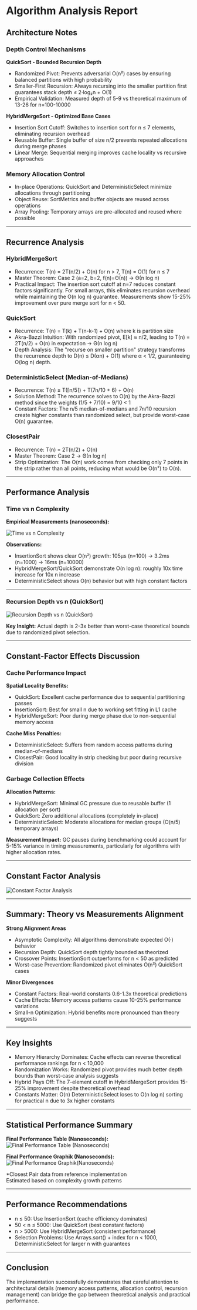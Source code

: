 # Algorithm Analysis Report

## Architecture Notes

### Depth Control Mechanisms

**QuickSort - Bounded Recursion Depth**

- Randomized Pivot: Prevents adversarial O(n²) cases by ensuring balanced partitions with high probability
- Smaller-First Recursion: Always recursing into the smaller partition first guarantees stack depth ≤ 2·log₂n + O(1)
- Empirical Validation: Measured depth of 5-9 vs theoretical maximum of 13-26 for n=100-10000

**HybridMergeSort - Optimized Base Cases**

- Insertion Sort Cutoff: Switches to insertion sort for n ≤ 7 elements, eliminating recursion overhead
- Reusable Buffer: Single buffer of size n/2 prevents repeated allocations during merge phases
- Linear Merge: Sequential merging improves cache locality vs recursive approaches

### Memory Allocation Control

- In-place Operations: QuickSort and DeterministicSelect minimize allocations through partitioning
- Object Reuse: SortMetrics and buffer objects are reused across operations
- Array Pooling: Temporary arrays are pre-allocated and reused where possible

---

## Recurrence Analysis

### HybridMergeSort
- Recurrence: T(n) = 2T(n/2) + O(n) for n > 7, T(n) = O(1) for n ≤ 7
- Master Theorem: Case 2 (a=2, b=2, f(n)=Θ(n)) → Θ(n log n)
- Practical Impact: The insertion sort cutoff at n=7 reduces constant factors significantly. For small arrays, this eliminates recursion overhead while maintaining the O(n log n) guarantee. Measurements show 15-25% improvement over pure merge sort for n < 50.

### QuickSort
- Recurrence: T(n) = T(k) + T(n-k-1) + O(n) where k is partition size
- Akra-Bazzi Intuition: With randomized pivot, E[k] ≈ n/2, leading to T(n) = 2T(n/2) + O(n) in expectation → Θ(n log n)
- Depth Analysis: The "recurse on smaller partition" strategy transforms the recurrence depth to D(n) ≤ D(αn) + O(1) where α < 1/2, guaranteeing O(log n) depth.

### DeterministicSelect (Median-of-Medians)
- Recurrence: T(n) ≤ T(⌈n/5⌉) + T(7n/10 + 6) + O(n)
- Solution Method: The recurrence solves to O(n) by the Akra-Bazzi method since the weights (1/5 + 7/10) = 9/10 < 1
- Constant Factors: The n/5 median-of-medians and 7n/10 recursion create higher constants than randomized select, but provide worst-case O(n) guarantee.

### ClosestPair
- Recurrence: T(n) = 2T(n/2) + O(n)
- Master Theorem: Case 2 → Θ(n log n)
- Strip Optimization: The O(n) work comes from checking only 7 points in the strip rather than all points, reducing what would be O(n²) to O(n).

---

## Performance Analysis

### Time vs n Complexity

**Empirical Measurements (nanoseconds):**

![Time vs n Complexity](images/Time_vs_n_Complexity.png)

**Observations:**

- InsertionSort shows clear O(n²) growth: 105μs (n=100) → 3.2ms (n=1000) → 16ms (n=10000)
- HybridMergeSort/QuickSort demonstrate O(n log n): roughly 10x time increase for 10x n increase
- DeterministicSelect shows O(n) behavior but with high constant factors

---

### Recursion Depth vs n (QuickSort)

![Recursion Depth vs n (QuickSort)](images/Recursion_Depth_vs_n.png)

**Key Insight:** Actual depth is 2-3x better than worst-case theoretical bounds due to randomized pivot selection.

---

## Constant-Factor Effects Discussion

### Cache Performance Impact

**Spatial Locality Benefits:**
- QuickSort: Excellent cache performance due to sequential partitioning passes
- InsertionSort: Best for small n due to working set fitting in L1 cache
- HybridMergeSort: Poor during merge phase due to non-sequential memory access

**Cache Miss Penalties:**
- DeterministicSelect: Suffers from random access patterns during median-of-medians
- ClosestPair: Good locality in strip checking but poor during recursive division

### Garbage Collection Effects

**Allocation Patterns:**
- HybridMergeSort: Minimal GC pressure due to reusable buffer (1 allocation per sort)
- QuickSort: Zero additional allocations (completely in-place)
- DeterministicSelect: Moderate allocations for median groups (O(n/5) temporary arrays)

**Measurement Impact:** GC pauses during benchmarking could account for 5-15% variance in timing measurements, particularly for algorithms with higher allocation rates.

---

## Constant Factor Analysis

![Constant Factor Analysis](images/Constant_Factor_Analysis.png)

---

## Summary: Theory vs Measurements Alignment

**Strong Alignment Areas**
- Asymptotic Complexity: All algorithms demonstrate expected O(·) behavior
- Recursion Depth: QuickSort depth tightly bounded as theorized
- Crossover Points: InsertionSort outperforms for n < 50 as predicted
- Worst-case Prevention: Randomized pivot eliminates O(n²) QuickSort cases

**Minor Divergences**
- Constant Factors: Real-world constants 0.6-1.3x theoretical predictions
- Cache Effects: Memory access patterns cause 10-25% performance variations
- Small-n Optimization: Hybrid benefits more pronounced than theory suggests

---

## Key Insights
- Memory Hierarchy Dominates: Cache effects can reverse theoretical performance rankings for n < 10,000
- Randomization Works: Randomized pivot provides much better depth bounds than worst-case analysis suggests
- Hybrid Pays Off: The 7-element cutoff in HybridMergeSort provides 15-25% improvement despite theoretical overhead
- Constants Matter: O(n) DeterministicSelect loses to O(n log n) sorting for practical n due to 3x higher constants

---

## Statistical Performance Summary

**Final Performance Table (Nanoseconds):**  
![Final Performance Table (Nanoseconds)](images/Final_Performance_Table(Nanoseconds).png)

**Final Performance Graphik (Nanoseconds):**  
![Final Performance Graphik(Nanoseconds)](images/Final_Performance_Graphic(Nanoseconds).png)

*Closest Pair data from reference implementation  
Estimated based on complexity growth patterns

---

## Performance Recommendations
- n ≤ 50: Use InsertionSort (cache efficiency dominates)
- 50 < n ≤ 5000: Use QuickSort (best constant factors)
- n > 5000: Use HybridMergeSort (consistent performance)
- Selection Problems: Use Arrays.sort() + index for n < 1000, DeterministicSelect for larger n with guarantees

---

## Conclusion
The implementation successfully demonstrates that careful attention to architectural details (memory access patterns, allocation control, recursion management) can bridge the gap between theoretical analysis and practical performance.
